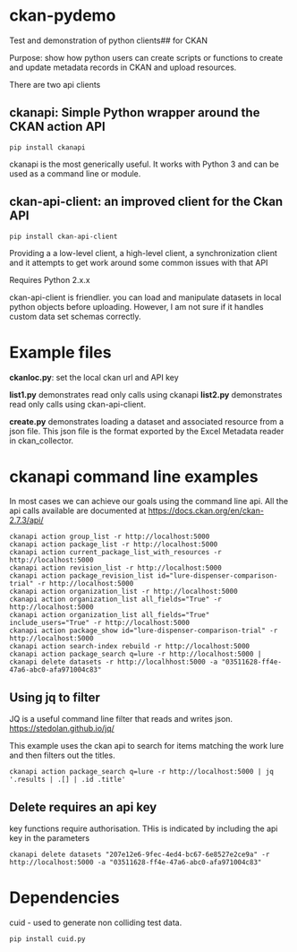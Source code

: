 # ckan-pydemo
Test and demonstration of python clients##  for CKAN

Purpose: show how python users can create scripts or functions to create and update metadata records in CKAN and upload resources. 


There are two api clients 

## __ckanapi__: Simple Python wrapper around the CKAN action API

    pip install ckanapi

ckanapi is the most generically useful. It works with Python 3 and can be used as a command line or module.

## ckan-api-client: an improved client for the Ckan API

    pip install ckan-api-client

Providing a a low-level client, a high-level client, a synchronization client and it attempts to get work around some common issues with that API 

Requires Python 2.x.x  
    
ckan-api-client is friendlier. you can load and manipulate datasets in local python objects before uploading.  However, I am not sure if it handles custom data set schemas correctly. 

# Example files

__ckanloc.py__: set the local ckan url and API key 

__list1.py__ demonstrates read only calls using ckanapi
__list2.py__ demonstrates read only calls using ckan-api-client.

__create.py__ demonstrates loading a dataset and associated resource from a json file. 
This json file is the format exported by the Excel Metadata reader in ckan_collector.

# ckanapi command line examples
In most cases we can achieve our goals using the command line api. 
All the api calls available are documented at https://docs.ckan.org/en/ckan-2.7.3/api/


    ckanapi action group_list -r http://localhost:5000 
    ckanapi action package_list -r http://localhost:5000
    ckanapi action current_package_list_with_resources -r http://localhost:5000
    ckanapi action revision_list -r http://localhost:5000
    ckanapi action package_revision_list id="lure-dispenser-comparison-trial" -r http://localhost:5000
    ckanapi action organization_list -r http://localhost:5000
    ckanapi action organization_list all_fields="True" -r http://localhost:5000
    ckanapi action organization_list all_fields="True" include_users="True" -r http://localhost:5000
    ckanapi action package_show id="lure-dispenser-comparison-trial" -r http://localhost:5000
    ckanapi action search-index rebuild -r http://localhost:5000
    ckanapi action package_search q=lure -r http://localhost:5000 | ckanapi delete datasets -r http://localhhost:5000 -a "03511628-ff4e-47a6-abc0-afa971004c83"

## Using jq to filter 
JQ is a useful command line filter that reads and writes json. 
https://stedolan.github.io/jq/

This example uses the ckan api to search for items matching the work lure and then filters out the titles.

    ckanapi action package_search q=lure -r http://localhost:5000 | jq '.results | .[] | .id .title' 
 
## Delete requires an api key
key functions require authorisation. THis is indicated by including the api key in the parameters

    ckanapi delete datasets "207e12e6-9fec-4ed4-bc67-6e8527e2ce9a" -r http://localhost:5000 -a "03511628-ff4e-47a6-abc0-afa971004c83"


# Dependencies

cuid - used to generate non colliding test data.

    pip install cuid.py 